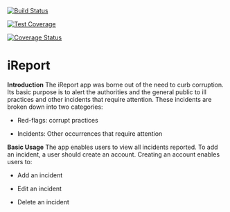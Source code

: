 
[![Build Status](https://travis-ci.org/adaezeodurukwe/iReport.svg?branch=develop)](https://travis-ci.org/adaezeodurukwe/iReport)

[![Test Coverage](https://api.codeclimate.com/v1/badges/a99a88d28ad37a79dbf6/test_coverage)](https://codeclimate.com/github/codeclimate/codeclimate/test_coverage)

[![Coverage Status](https://coveralls.io/repos/github/adaezeodurukwe/iReport/badge.svg?branch=develop)](https://coveralls.io/github/adaezeodurukwe/iReport?branch=develop)

# iReport

**Introduction**
The iReport app was borne out of the need to curb corruption. Its basic purpose is to alert the authorities and the general public to ill practices and other incidents that require attention. These incidents are broken down into two categories:

- Red-flags: corrupt practices

- Incidents: Other occurrences that require attention

**Basic Usage**
The app enables users to view all incidents reported. To add an incident, a user should create an account. Creating an account enables users to:

- Add an incident

- Edit an incident

- Delete an incident
